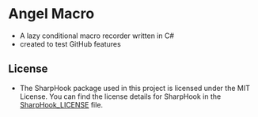 # Angel Macro
- A lazy conditional macro recorder written in C#
- created to test GitHub features

## License
- The SharpHook package used in this project is licensed under the MIT License. You can find the license details for SharpHook in the [SharpHook_LICENSE](SharpHook_LICENSE) file.
